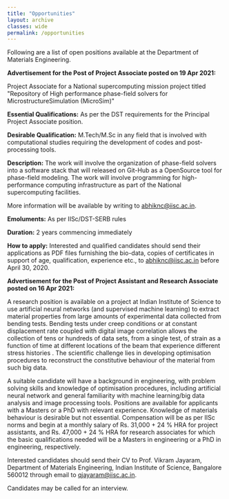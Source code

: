 ```yaml
---
title: "Opportunities"
layout: archive
classes: wide
permalink: /opportunities
---
```

Following are a list of open positions available at the Department of Materials Engineering.

<b>Advertisement for the Post of Project Associate posted on 19 Apr 2021:</b>

Project Associate for a National supercomputing mission project titled "Repository of High performance phase-field solvers for MicrostructureSimulation (MicroSim)"

<b>Essential Qualifications:</b> As per the DST requirements for the Principal Project Associate position.

<b>Desirable Qualification:</b> M.Tech/M.Sc in any field that is involved with computational studies requiring the development of codes and post-processing tools.

<b>Description:</b> The work will involve the organization of phase-field solvers into a software stack that will released on Git-Hub as a OpenSource tool for phase-field modeling. The work will involve programming for high-performance computing infrastructure as part of the National supercomputing facilities.

More information will be available by writing to abhiknc@iisc.ac.in.

<b>Emoluments:</b> As per IISc/DST-SERB rules

<b>Duration:</b> 2 years commencing immediately

<b>How to apply:</b> Interested and qualified candidates should send their applications as PDF files furnishing the bio-data, copies of certificates in support of age, qualification, experience etc., to abhiknc@iisc.ac.in before April 30, 2020.

<b>Advertisement for the Post of Project Assistant and Research Associate posted on 16 Apr 2021:</b>

A research position is available on a project at Indian Institute of Science to use artificial neural networks (and supervised machine learning) to extract material properties from large amounts of experimental data collected from bending tests. Bending tests under creep conditions or at constant displacement rate coupled with digital image correlation allows the collection of tens or hundreds of data sets, from a single test, of strain as a function of time at different locations of the beam that experience different stress histories . The scientific challenge lies in developing optimisation procedures to reconstruct the constitutive behaviour of the material from such big data.

A suitable candidate will have a background in engineering, with problem solving skills and knowledge of optimisation procedures, including artificial neural network and general familiarity with machine learning/big data analysis and image processing tools. Positions are available for applicants with a Masters or a PhD with relevant experience. Knowledge of materials behaviour is desirable but not essential. Compensation will be as per IISc norms and begin at a monthly salary of Rs. 31,000 + 24 % HRA for project assistants, and Rs. 47,000 + 24 % HRA for research associates for which the basic qualifications needed will be a Masters in engineering or a PhD in engineering, respectively.

Interested candidates should send their CV to 
Prof. Vikram Jayaram, 
Department of Materials Engineering, 
Indian Institute of Science, 
Bangalore 560012 
through email to qjayaram@iisc.ac.in. 

Candidates may be called for an interview.
